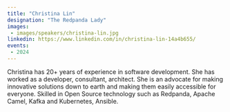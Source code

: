 ```yaml
---
title: "Christina Lin"
designation: "The Redpanda Lady"
images:
 - images/speakers/christina-lin.jpg
linkedin: https://www.linkedin.com/in/christina-lin-14a4b655/
events:
 - 2024
---
```


Christina has 20+ years of experience in software development. She has worked as a developer, consultant, architect. She is an advocate for making innovative solutions down to earth and making them easily accessible for everyone. Skilled in Open Source technology such as Redpanda, Apache Camel, Kafka and Kubernetes, Ansible.